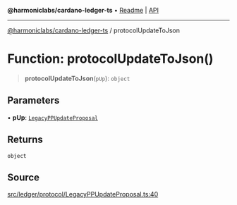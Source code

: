**@harmoniclabs/cardano-ledger-ts** • [Readme](../Introduction.md) \| [API](../globals.md)

***

[@harmoniclabs/cardano-ledger-ts](../Introduction.md) / protocolUpdateToJson

# Function: protocolUpdateToJson()

> **protocolUpdateToJson**(`pUp`): `object`

## Parameters

• **pUp**: [`LegacyPPUpdateProposal`](../type-aliases/LegacyPPUpdateProposal.md)

## Returns

`object`

## Source

[src/ledger/protocol/LegacyPPUpdateProposal.ts:40](https://github.com/HarmonicLabs/cardano-ledger-ts/blob/d1659b0/src/ledger/protocol/LegacyPPUpdateProposal.ts#L40)
